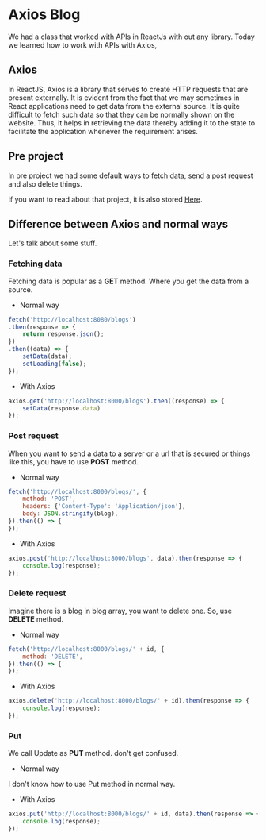 # Axios Blog

We had a class that worked with APIs in ReactJs with out any library. Today we learned how to work with APIs with Axios,

## Axios

In ReactJS, Axios is a library that serves to create HTTP requests that are present externally. It is evident from the fact that we may sometimes in React applications need to get data from the external source. It is quite difficult to fetch such data so that they can be normally shown on the website. Thus, it helps in retrieving the data thereby adding it to the state to facilitate the application whenever the requirement arises.

## Pre project

In pre project we had some default ways to fetch data, send a post request and also delete things.

If you want to read about that project, it is also stored [Here](https://github.com/BlackIQ/React-Blog).

## Difference between Axios and normal ways

Let's talk about some stuff.

### Fetching data

Fetching data is popular as a **GET** method. Where you get the data from a source.

- Normal way

```javascript
fetch('http://localhost:8080/blogs')
.then(response => {
    return response.json();
})
.then((data) => {
    setData(data);
    setLoading(false);
});
```

- With Axios

```javascript
axios.get('http://localhost:8000/blogs').then((response) => {
    setData(response.data)
});
```

### Post request

When you want to send a data to a server or a url that is secured or things like this, you have to use **POST** method.

- Normal way

```javascript
fetch('http://localhost:8000/blogs/', {
    method: 'POST',
    headers: {'Content-Type': 'Application/json'},
    body: JSON.stringify(blog),
}).then(() => {
});
```

- With Axios

```javascript
axios.post('http://localhost:8000/blogs', data).then(response => {
    console.log(response);
});
```

### Delete request

Imagine there is a blog in blog array, you want to delete one. So, use **DELETE** method.

- Normal way

```javascript
fetch('http://localhost:8000/blogs/' + id, {
    method: 'DELETE',
}).then(() => {
});
```

- With Axios

```javascript
axios.delete('http://localhost:8000/blogs/' + id).then(response => {
    console.log(response);
});
```

### Put

We call Update as **PUT** method. don't get confused.

- Normal way

I don't know how to use Put method in normal way.

- With Axios

```javascript
axios.put('http://localhost:8000/blogs/' + id, data).then(response => {
    console.log(response);
});
```
